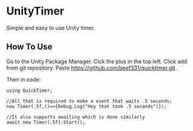 # UnityTimer
Simple and easy to use Unity timer.

## How To Use
Go to the Unity Package Manager. Cick the plus in the top left. Click add from git repository. Paste https://github.com/beef331/quicktimer.git .

Then in code:
```
using QuickTimer;

//All that is required to make a event that waits .5 seconds;
new Timer(.5f,()=>{Debug.Log("Hey that took .5 seconds")});

//It also supports awaiting which is done similarly
await new Timer(.5f).Start();
```
